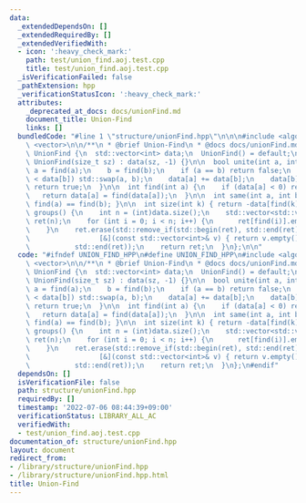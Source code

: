 ```yaml
---
data:
  _extendedDependsOn: []
  _extendedRequiredBy: []
  _extendedVerifiedWith:
  - icon: ':heavy_check_mark:'
    path: test/union_find.aoj.test.cpp
    title: test/union_find.aoj.test.cpp
  _isVerificationFailed: false
  _pathExtension: hpp
  _verificationStatusIcon: ':heavy_check_mark:'
  attributes:
    _deprecated_at_docs: docs/unionFind.md
    document_title: Union-Find
    links: []
  bundledCode: "#line 1 \"structure/unionFind.hpp\"\n\n\n#include <algorithm>\n#include\
    \ <vector>\n\n/**\n * @brief Union-Find\n * @docs docs/unionFind.md\n */\nstruct\
    \ UnionFind {\n  std::vector<int> data;\n  UnionFind() = default;\n\n  explicit\
    \ UnionFind(size_t sz) : data(sz, -1) {}\n\n  bool unite(int a, int b) {\n   \
    \ a = find(a);\n    b = find(b);\n    if (a == b) return false;\n    if (data[a]\
    \ < data[b]) std::swap(a, b);\n    data[a] += data[b];\n    data[b] = a;\n   \
    \ return true;\n  }\n\n  int find(int a) {\n    if (data[a] < 0) return a;\n \
    \   return data[a] = find(data[a]);\n  }\n\n  int same(int a, int b) { return\
    \ find(a) == find(b); }\n\n  int size(int k) { return -data[find(k)]; }\n\n  std::vector<std::vector<int>>\
    \ groups() {\n    int n = (int)data.size();\n    std::vector<std::vector<int>>\
    \ ret(n);\n    for (int i = 0; i < n; i++) {\n      ret[find(i)].emplace_back(i);\n\
    \    }\n    ret.erase(std::remove_if(std::begin(ret), std::end(ret),\n       \
    \                 [&](const std::vector<int>& v) { return v.empty(); }),\n   \
    \           std::end(ret));\n    return ret;\n  }\n};\n\n"
  code: "#ifndef UNION_FIND_HPP\n#define UNION_FIND_HPP\n#include <algorithm>\n#include\
    \ <vector>\n\n/**\n * @brief Union-Find\n * @docs docs/unionFind.md\n */\nstruct\
    \ UnionFind {\n  std::vector<int> data;\n  UnionFind() = default;\n\n  explicit\
    \ UnionFind(size_t sz) : data(sz, -1) {}\n\n  bool unite(int a, int b) {\n   \
    \ a = find(a);\n    b = find(b);\n    if (a == b) return false;\n    if (data[a]\
    \ < data[b]) std::swap(a, b);\n    data[a] += data[b];\n    data[b] = a;\n   \
    \ return true;\n  }\n\n  int find(int a) {\n    if (data[a] < 0) return a;\n \
    \   return data[a] = find(data[a]);\n  }\n\n  int same(int a, int b) { return\
    \ find(a) == find(b); }\n\n  int size(int k) { return -data[find(k)]; }\n\n  std::vector<std::vector<int>>\
    \ groups() {\n    int n = (int)data.size();\n    std::vector<std::vector<int>>\
    \ ret(n);\n    for (int i = 0; i < n; i++) {\n      ret[find(i)].emplace_back(i);\n\
    \    }\n    ret.erase(std::remove_if(std::begin(ret), std::end(ret),\n       \
    \                 [&](const std::vector<int>& v) { return v.empty(); }),\n   \
    \           std::end(ret));\n    return ret;\n  }\n};\n#endif"
  dependsOn: []
  isVerificationFile: false
  path: structure/unionFind.hpp
  requiredBy: []
  timestamp: '2022-07-06 08:44:39+09:00'
  verificationStatus: LIBRARY_ALL_AC
  verifiedWith:
  - test/union_find.aoj.test.cpp
documentation_of: structure/unionFind.hpp
layout: document
redirect_from:
- /library/structure/unionFind.hpp
- /library/structure/unionFind.hpp.html
title: Union-Find
---
```

